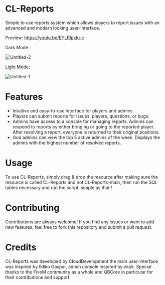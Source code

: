 # CL-Reports
Simple to use reports system which allows players to report issues with an advanced and modern looking user-interface.

Preview: https://youtu.be/EYLRlpkIu-c

Dark Mode :

![Untitled-2](https://github.com/NevoSwissa/CL-Reports/assets/96447671/5a60a65c-3c93-439f-bdac-2571f94b767d)

Light Mode:

![Untitled-1](https://github.com/NevoSwissa/CL-Reports/assets/96447671/8b1b0720-951d-4de5-9399-304c682bc887)

# Features
- Intuitive and easy-to-use interface for players and admins.
- Players can submit reports for issues, players, questions, or bugs.
- Admins have access to a console for managing reports. Admins can respond to reports by either bringing or going to the reported player. After resolving a report, everyone is returned to their original positions.
- God admins can view the top 5 active admins of the week. Displays the admins with the highest number of resolved reports.

# Usage

To use CL-Reports, simply drag & drop the resource after making sure the resource is called CL-Reports and not CL-Reports-main, then run the SQL tables necessary and run the script, simple as that !

# Contributing

Contributions are always welcome! If you find any issues or want to add new features, feel free to fork this repository and submit a pull request.

# Credits

CL-Reports was developed by CloudDevelopment the main user-interface was inspired by Ildiko Gaspar, admin console inspired by okok. Special thanks to the FiveM community as a whole and QBCore in particular for their contributions and support.
